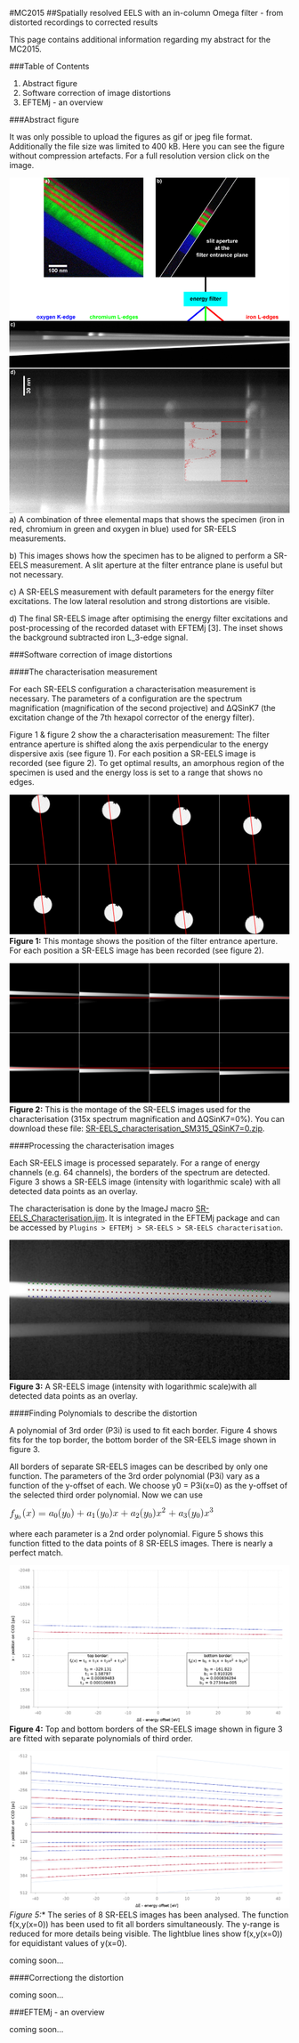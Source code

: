 #MC2015
##Spatially resolved EELS with an in-column Omega filter - from distorted recordings to corrected results

This page contains additional information regarding my abstract for the MC2015.

###Table of Contents
1. Abstract figure
1. Software correction of image distortions
1. EFTEMj - an overview

###Abstract figure

It was only possible to upload the figures as gif or jpeg file format. Additionally the file size was limited to 400 kB. Here you can see the figure without compression artefacts. For a full resolution version click on the image.

[![figure1 of my abstract](Figure1_small.png)](Figure1.png)
a) A combination of three elemental maps that shows the specimen (iron in red, chromium in green and oxygen in blue) used for SR-EELS measurements.

b) This images shows how the specimen has to be aligned to perform a SR-EELS measurement. A slit aperture at the filter entrance plane is useful but not necessary.

c) A SR-EELS measurement with default parameters for the energy filter excitations. The low lateral resolution and strong distortions are visible.

d) The final SR-EELS image after optimising the energy filter excitations and post-processing of the recorded dataset with EFTEMj [3]. The inset shows the background subtracted iron L_3-edge signal.

###Software correction of image distortions

####The characterisation measurement

For each SR-EELS configuration a characterisation measurement is necessary. The parameters of a configuration are the spectrum magnification (magnification of the second projective) and &Delta;QSinK7 (the excitation change of the 7th hexapol corrector of the energy filter).

Figure 1 & figure 2 show the a characterisation measurement: The filter entrance aperture is shifted along the axis perpendicular to the energy dispersive axis (see figure 1). For each position a SR-EELS image is recorded (see figure 2). To get optimal results, an amorphous region of the specimen is used and the energy loss is set to a range that shows no edges.

![apertures FEP.png](https://github.com/EFTEMj/EFTEMj/blob/master/Scripts%2BMacros/examples/SR-EELS_characterisation/apertures%20FEP.png)
**Figure 1:** This montage shows the position of the filter entrance aperture. For each position a SR-EELS image has been recorded (see figure 2).

![SR-EELS_cal.png](https://github.com/EFTEMj/EFTEMj/blob/master/Scripts%2BMacros/examples/SR-EELS_characterisation/SR-EELS_cal.png)
**Figure 2:** This is the montage of the SR-EELS images used for the characterisation (315x spectrum magnification and &Delta;QSinK7=0%). You can download these file: [SR-EELS_characterisation_SM315_QSinK7=0.zip][SR-EELS_chara_example].

[SR-EELS_chara_example]: http://eftemj.entrup.com.de/SR-EELS_characterisation_SM315_QSinK7=0.zip

####Processing the characterisation images

Each SR-EELS image is processed separately. For a range of energy channels (e.g. 64 channels), the borders of the spectrum are detected. Figure 3 shows a SR-EELS image (intensity with logarithmic scale) with all detected data points as an overlay.

The characterisation is done by the ImageJ macro [SR-EELS_Characterisation.ijm](https://github.com/EFTEMj/EFTEMj/blob/master/EFTEMj/src/main/resources/macros/SR-EELS_Characterisation.ijm). It is integrated in the EFTEMj package and can be accessed by `Plugins > EFTEMj > SR-EELS > SR-EELS characterisation`.

![SR-EELS_borders.jpg](SR-EELS_borders.jpg)
**Figure 3:** A SR-EELS image (intensity with logarithmic scale)with all detected data points as an overlay.

####Finding Polynomials to describe the distortion

A polynomial of 3rd order (P3i) is used to fit each border. Figure 4 shows fits for the top border, the bottom border of the SR-EELS image shown in figure 3.

All borders of separate SR-EELS images can be described by only one function. The parameters of the 3rd order polynomial (P3i) vary as a function of the y-offset of each. We choose y0 = P3i(x=0) as the y-offset of the selected third order polynomial. Now we can use

![Poly.png](Poly.png)

where each parameter is a 2nd order polynomial. Figure 5 shows this function fitted to the data points of 8 SR-EELS images. There is nearly a perfect match.

![Figure4.png](Figure4.png)
**Figure 4:** Top and bottom borders of the SR-EELS image shown in figure 3 are fitted with separate polynomials of third order.

![Figure5.png](Figure5.png)
*Figure 5:** The series of 8 SR-EELS images has been analysed. The function f(x,y(x=0)) has been used to fit all borders simultaneously. The y-range is reduced for more details being visible. The lightblue lines show f(x,y(x=0)) for equidistant values of y(x=0).

coming soon...

####Correctiong the distortion

coming soon...

###EFTEMj - an overview

coming soon...
